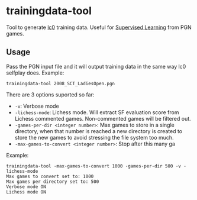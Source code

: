 # trainingdata-tool
Tool to generate [lc0](https://github.com/LeelaChessZero/lc0) training data. Useful for [Supervised Learning](https://github.com/dkappe/leela-chess-weights/wiki/Supervised-Learning) from PGN games.

## Usage
Pass the PGN input file and it will output training data in the same way lc0 selfplay does. Example:
```
trainingdata-tool 2008_SCT_LadiesOpen.pgn
```

There are 3 options suported so far:
 - `-v`: Verbose mode
 - `-lichess-mode`: Lichess mode. Will extract SF evaluation score from Lichess commented games. Non-commented games will be filtered out.
 - `-games-per-dir <integer number>`: Max games to store in a single directory, when that number is reached a new directory is created to store the new games to avoid stressing the file system too much.
 - `-max-games-to-convert <integer number>`: Stop after this many ga

 Example:
 ```
 trainingdata-tool -max-games-to-convert 1000 -games-per-dir 500 -v -lichess-mode
Max games to convert set to: 1000
Max games per directory set to: 500
Verbose mode ON
Lichess mode ON
 ```
